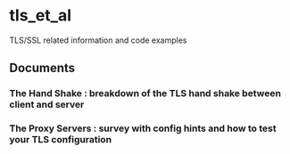 # tls_et_al
TLS/SSL related information and code examples

## Documents

### The Hand Shake : breakdown of the TLS hand shake between client and server

### The Proxy Servers : survey with config hints and how to test your TLS configuration

